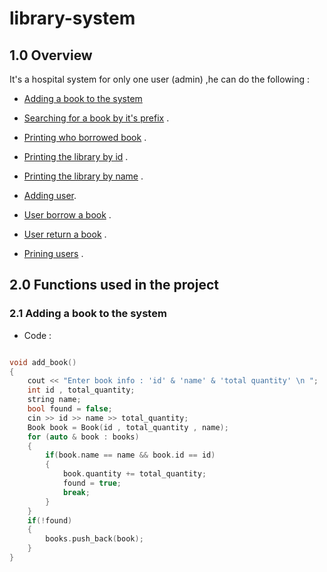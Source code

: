 # library-system

## 1.0 Overview

It's a hospital system for only one user (admin) ,he can do the following :

- [Adding a book to the system](###2.1-Adding-a-book-to-the-system) 

- [Searching for a book by it's prefix]() .

- [Printing who borrowed book]() .

- [Printing the library by id]() .

- [Printing the library by name]() .

- [Adding user]().

- [User borrow a book]() .

- [User return a book]() .

- [Prining users]() .


## 2.0 Functions used in the project

### 2.1 Adding a book to the system

  - Code :

```cpp

void add_book()
{
    cout << "Enter book info : 'id' & 'name' & 'total quantity' \n ";
    int id , total_quantity;
    string name;
    bool found = false;
    cin >> id >> name >> total_quantity;
    Book book = Book(id , total_quantity , name);
    for (auto & book : books)
    {
        if(book.name == name && book.id == id)
        {
            book.quantity += total_quantity;
            found = true;
            break;
        }
    }
    if(!found)
    {
        books.push_back(book);
    }
}

```
